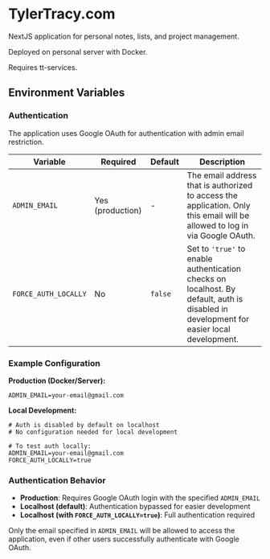# TylerTracy.com

NextJS application for personal notes, lists, and project management.

Deployed on personal server with Docker.

Requires tt-services.

## Environment Variables

### Authentication

The application uses Google OAuth for authentication with admin email restriction.

| Variable | Required | Default | Description |
|----------|----------|---------|-------------|
| `ADMIN_EMAIL` | Yes (production) | - | The email address that is authorized to access the application. Only this email will be allowed to log in via Google OAuth. |
| `FORCE_AUTH_LOCALLY` | No | `false` | Set to `'true'` to enable authentication checks on localhost. By default, auth is disabled in development for easier local development. |

### Example Configuration

**Production (Docker/Server):**
```env
ADMIN_EMAIL=your-email@gmail.com
```

**Local Development:**
```env
# Auth is disabled by default on localhost
# No configuration needed for local development

# To test auth locally:
ADMIN_EMAIL=your-email@gmail.com
FORCE_AUTH_LOCALLY=true
```

### Authentication Behavior

- **Production**: Requires Google OAuth login with the specified `ADMIN_EMAIL`
- **Localhost (default)**: Authentication bypassed for easier development
- **Localhost (with `FORCE_AUTH_LOCALLY=true`)**: Full authentication required

Only the email specified in `ADMIN_EMAIL` will be allowed to access the application, even if other users successfully authenticate with Google OAuth.
